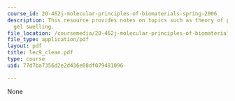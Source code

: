 ```yaml
---
course_id: 20-462j-molecular-principles-of-biomaterials-spring-2006
description: This resource provides notes on topics such as theory of polyelectrolyte
  gel swelling.
file_location: /coursemedia/20-462j-molecular-principles-of-biomaterials-spring-2006/77d7ba7356d2e2d436e08df079481096_lec9_clean.pdf
file_type: application/pdf
layout: pdf
title: lec9_clean.pdf
type: course
uid: 77d7ba7356d2e2d436e08df079481096

---
```

None